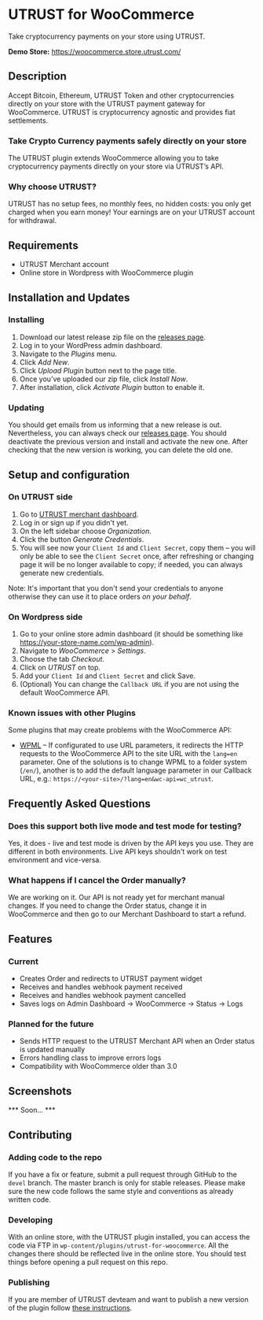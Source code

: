 # UTRUST for WooCommerce

Take cryptocurrency payments on your store using UTRUST.

**Demo Store:** https://woocommerce.store.utrust.com/

## Description

Accept Bitcoin, Ethereum, UTRUST Token and other cryptocurrencies directly on your store with the UTRUST payment gateway for WooCommerce.
UTRUST is cryptocurrency agnostic and provides fiat settlements.

### Take Crypto Currency payments safely directly on your store

The UTRUST plugin extends WooCommerce allowing you to take cryptocurrency payments directly on your store via UTRUST’s API.

### Why choose UTRUST?

UTRUST has no setup fees, no monthly fees, no hidden costs: you only get charged when you earn money! Your earnings are on your UTRUST account for withdrawal.

## Requirements

* UTRUST Merchant account
* Online store in Wordpress with WooCommerce plugin

## Installation and Updates

### Installing

1. Download our latest release zip file on the [releases page](https://github.com/utrustdev/woocommerce-plugin/releases).
1. Log in to your WordPress admin dashboard.
2. Navigate to the *Plugins* menu.
3. Click *Add New*.
4. Click *Upload Plugin* button next to the page title.
5. Once you’ve uploaded our zip file, click *Install Now*.
6. After installation, click *Activate Plugin* button to enable it.

### Updating

You should get emails from us informing that a new release is out. Nevertheless, you can always check our [releases page](https://github.com/utrustdev/woocommerce-plugin/releases). You should deactivate the previous version and install and activate the new one. After checking that the new version is working, you can delete the old one.

## Setup and configuration

### On UTRUST side

1. Go to [UTRUST merchant dashboard](https://merchants.utrust.com).
2. Log in or sign up if you didn't yet.
3. On the left sidebar choose *Organization*.
4. Click the button *Generate Credentials*.
5. You will see now your `Client Id` and `Client Secret`, copy them – you will only be able to see the `Client Secret` once, after refreshing or changing page it will be no longer available to copy; if needed, you can always generate new credentials.

Note: It's important that you don't send your credentials to anyone otherwise they can use it to place orders _on your behalf_.

### On Wordpress side

1. Go to your online store admin dashboard (it should be something like https://your-store-name.com/wp-admin).
2. Navigate to *WooCommerce* > *Settings*.
3. Choose the tab *Checkout*.
4. Click on *UTRUST* on top.
5. Add your `Client Id` and `Client Secret` and click Save.
6. (Optional) You can change the `Callback URL` if you are not using the default WooCommerce API. 

### Known issues with other Plugins

Some plugins that may create problems with the WooCommerce API: 

* [WPML](https://wpml.org/) – If configurated to use URL parameters, it redirects the HTTP requests to the WooCommerce API to the site URL with the `lang=en` parameter. One of the solutions is to change WPML to a folder system (`/en/`), another is to add the default language parameter in our Callback URL, e.g.: `https://<your-site>/?lang=en&wc-api=wc_utrust`.

## Frequently Asked Questions

### Does this support both live mode and test mode for testing?

Yes, it does - live and test mode is driven by the API keys you use. They are different in both environments. Live API keys shouldn't work on test environment and vice-versa.

### What happens if I cancel the Order manually?

We are working on it. Our API is not ready yet for merchant manual changes. If you need to change the Order status, change it in WooCommerce and then go to our Merchant Dashboard to start a refund.

## Features

### Current
* Creates Order and redirects to UTRUST payment widget
* Receives and handles webhook payment received
* Receives and handles webhook payment cancelled
* Saves logs on Admin Dashboard -> WooCommerce -> Status -> Logs

### Planned for the future
* Sends HTTP request to the UTRUST Merchant API when an Order status is updated manually
* Errors handling class to improve errors logs
* Compatibility with WooCommerce older than 3.0

## Screenshots

*** Soon... ***

## Contributing
### Adding code to the repo
If you have a fix or feature, submit a pull request through GitHub to the `devel` branch. The master branch is only for stable releases. Please make sure the new code follows the same style and conventions as already written code.

### Developing
With an online store, with the UTRUST plugin installed, you can access the code via FTP in `wp-content/plugins/utrust-for-woocommerce`. All the changes there should be reflected live in the online store. You should test things before opening a pull request on this repo.

### Publishing
If you are member of UTRUST devteam and want to publish a new version of the plugin follow [these instructions](https://github.com/utrustdev/plugin-woocommerce/wiki/Publishing).

